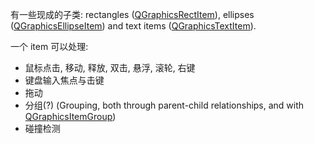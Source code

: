 有一些现成的子类: rectangles ([QGraphicsRectItem](https://doc.qt.io/qt-5/qgraphicsrectitem.html)), ellipses ([QGraphicsEllipseItem](https://doc.qt.io/qt-5/qgraphicsellipseitem.html)) and text items ([QGraphicsTextItem](https://doc.qt.io/qt-5/qgraphicstextitem.html)).

一个 item 可以处理:

* 鼠标点击, 移动, 释放, 双击, 悬浮, 滚轮, 右键
* 键盘输入焦点与击键
* 拖动
* 分组(?) (Grouping, both through parent-child relationships, and with [QGraphicsItemGroup](https://doc.qt.io/qt-5/qgraphicsitemgroup.html))
* 碰撞检测
